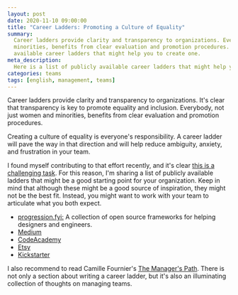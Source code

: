 ```yaml
---
layout: post
date: 2020-11-10 09:00:00
title: "Career Ladders: Promoting a Culture of Equality"
summary:
  Career ladders provide clarity and transparency to organizations. Everybody, not just women and
  minorities, benefits from clear evaluation and promotion procedures. Here is a list of publicly
  available career ladders that might help you to create one.
meta_description:
  Here is a list of publicly available career ladders that might help you to create one
categories: teams
tags: [english, management, teams]
---
```


Career ladders provide clarity and transparency to organizations. It's clear that transparency is
key to promote equality and inclusion. Everybody, not just women and minorities, benefits from clear
evaluation and promotion procedures.

Creating a culture of equality is everyone's responsibility. A career ladder will pave the way in that
direction and will help reduce ambiguity, anxiety, and frustration in your team.

I found myself contributing to that effort recently, and it's clear
[this is a challenging task](https://dresscode.renttherunway.com/blog/ladder).
For this reason, I'm sharing a list of publicly available ladders that might be a good starting point
for your organization. Keep in mind that although these might be a good source of inspiration,
they might not be the best fit. Instead, you might want to work with your team to articulate what you
both expect.

- [progression.fyi:] A collection of open source frameworks for helping designers and engineers.
- [Medium](https://medium.com/s/engineering-growth-framework/-engineering-growth-introduction-8ba7b78c8d6c)
- [CodeAcademy](https://github.com/Codecademy/engineering-competencies)
- [Etsy](https://github.com/etsy/Etsy-Engineering-Career-Ladder)
- [Kickstarter](https://gist.github.com/jamtur01/aef437a79fee5a9cefdc)

I also recommend to read Camille Fournier's [The Manager's Path]. There is not only a section
about writing a career ladder, but it's also an illuminating collection of thoughts on
managing teams.

[progression.fyi:]: https://www.progression.fyi/
[The Manager's Path]: https://www.oreilly.com/library/view/the-managers-path/9781491973882/

